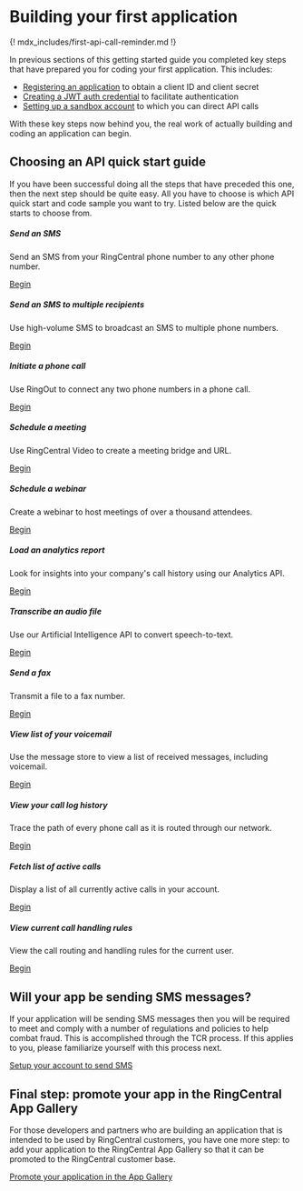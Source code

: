 # Building your first application

{! mdx_includes/first-api-call-reminder.md !}

In previous sections of this getting started guide you completed key steps that have prepared you for coding your first application. This includes:

* [Registering an application](register-app.md) to obtain a client ID and client secret
* [Creating a JWT auth credential](create-credential.md) to facilitate authentication
* [Setting up a sandbox account](using-sandbox.md) to which you can direct API calls

With these key steps now behind you, the real work of actually building and coding an application can begin. 

## Choosing an API quick start guide

If you have been successful doing all the steps that have preceded this one, then the next step should be quite easy. All you have to choose is which API quick start and code sample you want to try. Listed below are the quick starts to choose from.

<div class="row row-cols-1 row-cols-md-4 mb-3">
  <div class="col">
    <div class="card h-100">
      <div class="card-body pt-0">
        <h5 class="h5 card-title">Send an SMS</h5>
        <p class="card-text">Send an SMS from your RingCentral phone number to any other phone number.</p>
        <a href="../../messaging/quick-start/" class="card-link">Begin</a>
      </div>
    </div>
  </div>
  <div class="col">
    <div class="card h-100">
      <div class="card-body pt-0">
        <h5 class="h5 card-title">Send an SMS to multiple recipients</h5>
        <p class="card-text">Use high-volume SMS to broadcast an SMS to multiple phone numbers.</p>
        <a href="../../messaging/sms/high-volume/sending-highvolume-sms/" class="card-link">Begin</a>
      </div>
    </div>
  </div>
  <div class="col">
    <div class="card h-100">
      <div class="card-body pt-0">
        <h5 class="h5 card-title">Initiate a phone call</h5>
        <p class="card-text">Use RingOut to connect any two phone numbers in a phone call.</p>
        <a href="../../voice/quick-start/" class="card-link">Begin</a>
      </div>
    </div>
  </div>
  <div class="col">
    <div class="card h-100">
      <div class="card-body pt-0">
        <h5 class="h5 card-title">Schedule a meeting</h5>
        <p class="card-text">Use RingCentral Video to create a meeting bridge and URL.</p>
        <a href="../../video/api/quick-start/" class="card-link">Begin</a>
      </div>
    </div>
  </div>
</div>


<div class="row row-cols-1 row-cols-md-4 mb-3">
  <div class="col">
    <div class="card h-100">
      <div class="card-body pt-0">
        <h5 class="h5 card-title">Schedule a webinar</h5>
        <p class="card-text">Create a webinar to host meetings of over a thousand attendees.</p>
        <a href="../../webinar/quick-start/" class="card-link">Begin</a>
      </div>
    </div>
  </div>
  <div class="col">
    <div class="card h-100">
      <div class="card-body pt-0">
        <h5 class="h5 card-title">Load an analytics report</h5>
        <p class="card-text">Look for insights into your company's call history using our Analytics API.</p>
        <a href="../../analytics/quick-start/" class="card-link">Begin</a>
      </div>
    </div>
  </div>
  <div class="col">
    <div class="card h-100">
      <div class="card-body pt-0">
        <h5 class="h5 card-title">Transcribe an audio file</h5>
        <p class="card-text">Use our Artificial Intelligence API to convert speech-to-text.</p>
        <a href="../../ai/quick-start/" class="card-link">Begin</a>
      </div>
    </div>
  </div>
  <div class="col">
    <div class="card h-100">
      <div class="card-body pt-0">
        <h5 class="h5 card-title">Send a fax</h5>
        <p class="card-text">Transmit a file to a fax number.</p>
        <a href="../../messaging/fax/sending-faxes/" class="card-link">Begin</a>
      </div>
    </div>
  </div>
</div>

<div class="row row-cols-1 row-cols-md-4 mb-3">
  <div class="col">
    <div class="card h-100">
      <div class="card-body pt-0">
        <h5 class="h5 card-title">View list of your voicemail</h5>
        <p class="card-text">Use the message store to view a list of received messages, including voicemail.</p>
        <a href="../../messaging/message-store/working-with-message-store/" class="card-link">Begin</a>
      </div>
    </div>
  </div>
  <div class="col">
    <div class="card h-100">
      <div class="card-body pt-0">
        <h5 class="h5 card-title">View your call log history</h5>
        <p class="card-text">Trace the path of every phone call as it is routed through our network.</p>
        <a href="../../voice/call-log/quick-start/" class="card-link">Begin</a>
      </div>
    </div>
  </div>
  <div class="col">
    <div class="card h-100">
      <div class="card-body pt-0">
        <h5 class="h5 card-title">Fetch list of active calls</h5>
        <p class="card-text">Display a list of all currently active calls in your account.</p>
        <a href="../../voice/finding-active-calls/" class="card-link">Begin</a>
      </div>
    </div>
  </div>
  <div class="col">
    <div class="card h-100">
      <div class="card-body pt-0">
        <h5 class="h5 card-title">View current call handling rules</h5>
        <p class="card-text">View the call routing and handling rules for the current user.</p>
        <a href="../../voice/call-routing/get-started/" class="card-link">Begin</a>
      </div>
    </div>
  </div>
</div>

## Will your app be sending SMS messages?

If your application will be sending SMS messages then you will be required to meet and comply with a number of regulations and policies to help combat fraud. This is accomplished through the TCR process. If this applies to you, please familiarize yourself with this process next.

<a class="btn btn-lg btn-primary" href="../sms/">Setup your account to send SMS</a>

## Final step: promote your app in the RingCentral App Gallery

For those developers and partners who are building an application that is intended to be used by RingCentral customers, you have one more step: to add your application to the RingCentral App Gallery so that it can be promoted to the RingCentral customer base. 

<a class="btn btn-lg btn-primary" href="../promote-app/">Promote your application in the App Gallery</a>


